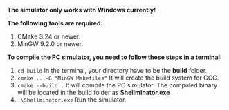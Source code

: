 __The simulator only works with Windows currently!__

__The following tools are required:__
1. CMake 3.24 or newer.
2. MinGW 9.2.0 or newer.

__To compile the PC simulator, you need to follow these steps in a terminal:__
1. `cd build` In the terminal, your directory have to be the __build__ folder.
2. `cmake .. -G "MinGW Makefiles"` It will create the build system for GCC.
3. `cmake --build .` It will compile the PC simulator. The compuled binary will be located in the build folder as __Shellminator.exe__
4. `.\Shellminator.exe` Run the simulator.